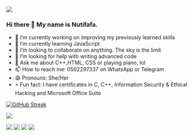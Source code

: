 # ![](https://github.com/neophyte-programmer/neophyte-programmer/blob/main/banner.png?raw=true)

### Hi there 👋 My name is Nutifafa.

- 🔭 I’m currently working on improving my previously learned skills
- 🌱 I’m currently learning JavaScript
- 👯 I’m looking to collaborate on anything. The sky is the limit
- 🤔 I’m looking for help with writing advanced code
- 💬 Ask me about C++,HTML, CSS or playing piano, lol
- 📫 How to reach me: 0502297337 on WhatsApp or Telegram
- 😄 Pronouns: She/Her
- ⚡ Fun fact: I have certificates in C, C++, Information Security & Ethical Hacking and Microsoft Office Suite 

[![GitHub Streak](http://github-readme-streak-stats.herokuapp.com?user=neophyte-programmer&theme=dark&hide_border=true)](https://git.io/streak-stats) 

<img align="center" src="https://github-readme-stats.vercel.app/api/top-langs/?username=neophyte-programmer&theme=dark&layout=compact"/>

![](https://github-profile-summary-cards.vercel.app/api/cards/repos-per-language?username=neophyte-programmer&theme=solarized_dark)
![](https://github-profile-summary-cards.vercel.app/api/cards/most-commit-language?username=neophyte-programmer&theme=solarized_dark)
![](https://github-profile-summary-cards.vercel.app/api/cards/productive-time?username=neophyte-programmer&theme=solarized_dark)
![](https://github-profile-summary-cards.vercel.app/api/cards/stats?username=neophyte-programmer&theme=solarized_dark)
